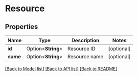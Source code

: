 # Resource

## Properties

Name | Type | Description | Notes
------------ | ------------- | ------------- | -------------
**id** | Option<**String**> | Resource ID | [optional]
**name** | Option<**String**> | Resource name | [optional]

[[Back to Model list]](../README.md#documentation-for-models) [[Back to API list]](../README.md#documentation-for-api-endpoints) [[Back to README]](../README.md)


